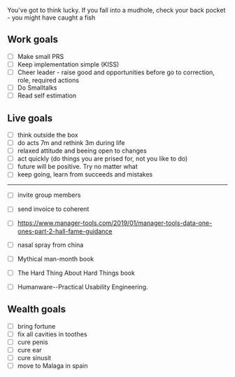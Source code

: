 You've got to think lucky. If you fall into a mudhole, check your back pocket - you might have caught a fish

## Work goals

- [ ] Make small PRS
- [ ] Keep implementation simple (KISS)
- [ ] Cheer leader - raise good and opportunities before go to correction, role, required actions
- [ ] Do Smalltalks
- [ ] Read self estimation

## Live goals

- [ ] think outside the box
- [ ] do acts 7m and rethink 3m during life
- [ ] relaxed attitude and beeing open to changes
- [ ] act quickly (do things you are prised for, not you like to do)
- [ ] future will be positive. Try no matter what
- [ ] keep going, learn from succeeds and mistakes

----

- [ ] invite group members
- [ ] send invoice to coherent

- [ ] <https://www.manager-tools.com/2019/01/manager-tools-data-one-ones-part-2-hall-fame-guidance>

- [ ] nasal spray from china
- [ ] Mythical man-month book
- [ ] The Hard Thing About Hard Things book
- [ ] Humanware--Practical Usability Engineering.

## Wealth goals

- [ ] bring fortune
- [ ] fix all cavities in toothes
- [ ] cure penis
- [ ] cure ear
- [ ] cure sinusit
- [ ] move to Malaga in spain
